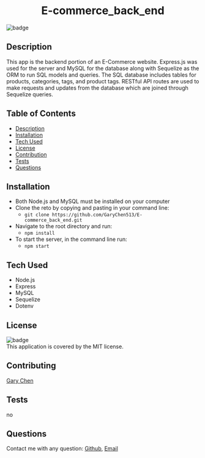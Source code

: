 

<h1 align="center">E-commerce_back_end</h1>

![badge](https://img.shields.io/badge/license-MIT-brightgreen)<br />

## Description 
This app is the backend portion of an E-Commerce website. Express.js was used for the server and MySQL for the database along with Sequelize as the ORM to run SQL models and queries. The SQL database includes tables for products, categories, tags, and product tags. RESTful API routes are used to make requests and updates from the database which are joined through Sequelize queries. <br />


## Table of Contents

- [Description](#description)
- [Installation](#installation)
- [Tech Used](#tech-used)
- [License](#license)
- [Contribution](#contributing)
- [Tests](#tests)
- [Questions](#questions)

## Installation
* Both Node.js and MySQL must be installed on your computer
* Clone the reto by copying and pasting in your command line:
  * `git clone https://github.com/GaryChen513/E-commerce_back_end.git`
* Navigate to the root directory and run:
  * `npm install`
* To start the server, in the command line run:
  * `npm start`



## Tech Used
* Node.js
* Express
* MySQL
* Sequelize
* Dotenv

## License
![badge](https://img.shields.io/badge/license-MIT-brightgreen)<br />
This application is covered by the MIT license.

## Contributing
[Gary Chen](https://github.com/GaryChen513)

## Tests
no

## Questions
Contact me with any question: [Github](https://github.com/GaryChen513), 
[Email](mailto:garychen19970513@gmail.com)
